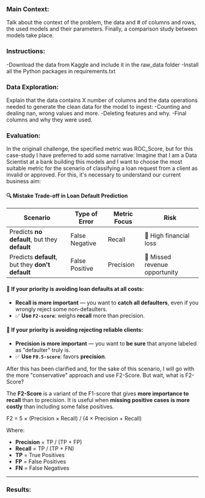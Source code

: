 ### Main Context:
Talk about the context of the problem, the data and # of columns and rows, the used models and their parameters. Finally, a comparison study between models take place. 


### Instructions:
-Download the data from Kaggle and include it in the raw_data folder
-Install all the Python packages in requirements.txt

### Data Exploration:
Explain that the data contains X number of columns and the data operations needed to generate the clean data for the model to ingest:
-Counting and dealing nan, wrong values and more.
-Deleting features and why.
-Final columns and why they were used.

### Evaluation:
In the originall challenge, the specified metric was ROC_Score, but for this case-study I have preferred to add some narrative:
Imagine that I am a Data Scientist at a bank building this models and I want to choose the most suitable metric for the scenario of classifying a loan request from a client as invalid or approved. For this, it's necessary to understand our current business aim:

#### 🔍 Mistake Trade-off in Loan Default Prediction
| Scenario                                              | Type of Error    | Metric Focus | Risk                        |
|--------------------------------------------------------|------------------|--------------|-----------------------------|
| Predicts **no default**, but they **default**         | False Negative   | Recall       | 💸 High financial loss      |
| Predicts **default**, but they **don't default**       | False Positive   | Precision    | 🙅 Missed revenue opportunity |

#### 🔹 If your priority is avoiding loan defaults at all costs:
- **Recall is more important** — you want to **catch all defaulters**, even if you wrongly reject some non-defaulters.
- ✅ **Use `F2-score`**: weighs **recall** more than precision.

#### 🔹 If your priority is avoiding rejecting reliable clients:
- **Precision is more important** — you want to **be sure** that anyone labeled as "defaulter" truly is.
- ✅ **Use `F0.5-score`**: favors **precision**.

After this has been clarified and, for the sake of this scenario, I will go with the more "conservative" approach and use F2-Score. But wait, what is F2-Score?

The **F2-Score** is a variant of the F1-score that gives **more importance to recall** than to precision.
It is useful when **missing positive cases is more costly** than including some false positives.

F2 = 5 × (Precision × Recall) / (4 × Precision + Recall)

Where:
- **Precision** = TP / (TP + FP)
- **Recall** = TP / (TP + FN)
- **TP** = True Positives
- **FP** = False Positives
- **FN** = False Negatives

---

### Results: